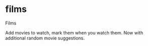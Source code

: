 # films
Films

Add movies to watch, mark them when you watch them. Now with additional random movie suggestions.

